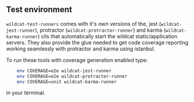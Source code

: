 ## Test environment

`wildcat-test-runners` comes with it's own versions of the, jest (`wildcat-jest-runner`), protractor (`wildcat-protractor-runner`) and karma (`wildcat-karma-runner`) clis
that automatically start the wildcat static/application servers. They also provide the glue needed to get code coverage reporting working
seamlessly with protractor and karma using istanbul.

To run these tools with coverage generation enabled type:
```bash                                
    env COVERAGE=e2e wildcat-jest-runner
    env COVERAGE=e2e wildcat-protractor-runner
    env COVERAGE=unit wildcat-karma-runner
```
in your terminal.
